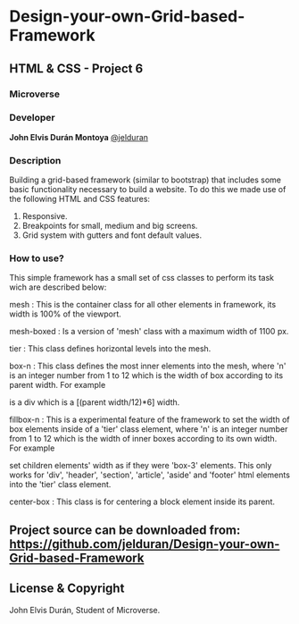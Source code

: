 # Design-your-own-Grid-based-Framework

## HTML & CSS - Project 6

### Microverse

### Developer

**John Elvis Durán Montoya** [@jelduran](https://github.com/jelduran)

### Description

Building a grid-based framework (similar to bootstrap) that includes some basic functionality necessary to build a website. To do this we made use of the following HTML and CSS features:

1. Responsive.
2. Breakpoints for small, medium and big screens.
3. Grid system with gutters and font default values.

### How to use?

This simple framework has a small set of css classes to perform its task wich are described below:

mesh
: This is the container class for all other elements in framework, its width is 100% of the viewport.

mesh-boxed
: Is a version of 'mesh' class with a maximum width of 1100 px.

tier
: This class defines horizontal levels into the mesh.

box-n
: This class defines the most inner elements into the mesh, where 'n' is an integer number from 1 to 12 which is the width of box according to its parent width. For example <div class="box-6"> is a div which is a [(parent width/12)*6] width.

fillbox-n
: This is a experimental feature of the framework to set the width of box elements inside of a 'tier' class element, where 'n' is an integer number from 1 to 12 which is the width of inner boxes according to its own width. For example <div class="tier fillbox-3"> set children elements' width as if they were 'box-3' elements. This only works for 'div', 'header', 'section', 'article', 'aside' and 'footer' html elements into the 'tier' class element.

center-box
: This class is for centering a block element inside its parent.

## Project source can be downloaded from: <https://github.com/jelduran/Design-your-own-Grid-based-Framework>
  
## License & Copyright

John Elvis Durán, Student of Microverse.
